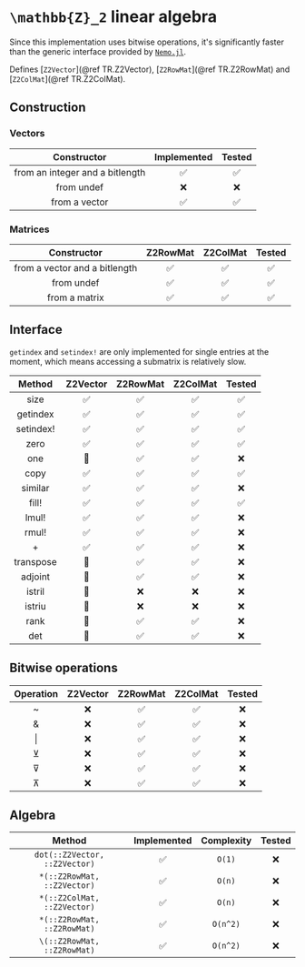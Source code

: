 # ``\mathbb{Z}_2`` linear algebra

Since this implementation uses bitwise operations, it's significantly faster than the generic interface provided by [`Nemo.jl`](https://github.com/Nemocas/Nemo.jl).

Defines [`Z2Vector`](@ref TR.Z2Vector), [`Z2RowMat`](@ref TR.Z2RowMat) and [`Z2ColMat`](@ref TR.Z2ColMat).

## Construction

### Vectors

|Constructor|Implemented|Tested|
|:-:|:-:|:-:|
|from an integer and a bitlength|✅|✅|
|from undef|❌|❌|
|from a vector|✅|✅|

### Matrices

|Constructor|Z2RowMat|Z2ColMat|Tested|
|:-:|:-:|:-:|:-:|
|from a vector and a bitlength|✅|✅|✅|
|from undef|✅|✅|✅|
|from a matrix|✅|✅|✅|

## Interface

`getindex` and `setindex!` are only implemented for single entries at the moment, which means accessing a submatrix is relatively slow.

|Method|Z2Vector|Z2RowMat|Z2ColMat|Tested|
|:-:|:-:|:-:|:-:|:-:|
|size|✅|✅|✅|✅|
|getindex|✅|✅|✅|✅|
|setindex!|✅|✅|✅|✅|
|zero|✅|✅|✅|✅|
|one|🔘|✅|✅|❌|
|copy|✅|✅|✅|✅|
|similar|✅|✅|✅|❌|
|fill!|✅|✅|✅|✅|
|lmul!|✅|✅|✅|❌|
|rmul!|✅|✅|✅|❌|
|+|✅|✅|✅|❌|
|transpose|🔘|✅|✅|❌|
|adjoint|🔘|✅|✅|❌|
|istril|🔘|❌|❌|❌|
|istriu|🔘|❌|❌|❌|
|rank|🔘|✅|✅|❌|
|det|🔘|✅|✅|❌|

## Bitwise operations
|Operation|Z2Vector|Z2RowMat|Z2ColMat|Tested|
|:-:|:-:|:-:|:-:|:-:|
|~|❌|✅|✅|❌|
|&|❌|✅|✅|❌|
|\||❌|✅|✅|❌|
|⊻|❌|✅|✅|❌|
|⊽|❌|✅|✅|❌|
|⊼|❌|✅|✅|❌|

## Algebra

|Method|Implemented|Complexity|Tested|
|:-:|:-:|:-:|:-:|
|`dot(::Z2Vector, ::Z2Vector)`|✅|``O(1)``|❌|
|`*(::Z2RowMat, ::Z2Vector)`|✅|``O(n)``|❌|
|`*(::Z2ColMat, ::Z2Vector)`|✅|``O(n)``|❌|
|`*(::Z2RowMat, ::Z2RowMat)`|✅|``O(n^2)``|❌|
|`\(::Z2RowMat, ::Z2RowMat)`|✅|``O(n^2)``|❌|